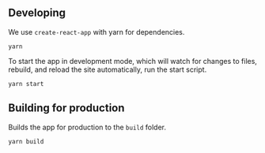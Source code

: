## Developing

We use `create-react-app` with yarn for dependencies.

`yarn`

To start the app in development mode, which will watch for changes to files,
rebuild, and reload the site automatically, run the start script.

`yarn start`

## Building for production

Builds the app for production to the `build` folder.

`yarn build`